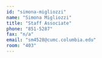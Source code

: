 ```yaml
---
id: "simona-migliozzi"
name: "Simona Migliozzi"
title: "Staff Associate"
phone: "851-5287"
fax: "n/a"
email: "sm4528@cumc.columbia.edu"
room: "403"
---
```


